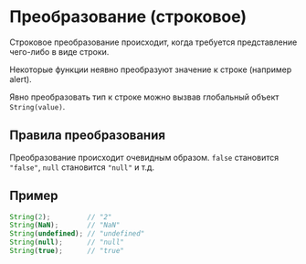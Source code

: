 # Преобразование (строковое)

Строковое преобразование происходит, когда требуется представление чего-либо в виде строки.

Некоторые функции неявно преобразуют значение к строке (например alert).

Явно преобразовать тип к строке можно вызвав глобальный объект `String(value)`.

## Правила преобразования

Преобразование происходит очевидным образом. `false` становится `"false"`, `null` становится `"null"` и т.д.

## Пример

```js
String(2);         // "2"
String(NaN);       // "NaN"
String(undefined); // "undefined"
String(null);      // "null"
String(true);      // "true"
```
